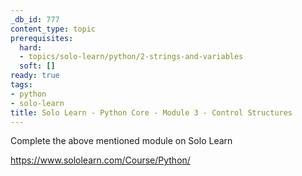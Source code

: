 ```yaml
---
_db_id: 777
content_type: topic
prerequisites:
  hard:
  - topics/solo-learn/python/2-strings-and-variables
  soft: []
ready: true
tags:
- python
- solo-learn
title: Solo Learn - Python Core - Module 3 - Control Structures
---
```


Complete the above mentioned module on Solo Learn

https://www.sololearn.com/Course/Python/